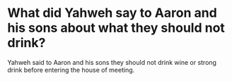 # What did Yahweh say to Aaron and his sons about what they should not drink?

Yahweh said to Aaron and his sons they should not drink wine or strong drink before entering the house of meeting.
